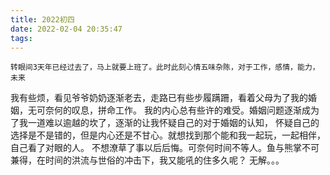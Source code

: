 ```yaml
---
title: 2022初四
date: 2022-02-04 20:35:47
tags:
---
```


    转眼间3天年已经过去了，马上就要上班了。此时此刻心情五味杂陈，对于工作，感情，能力，未来
我有些烦，看见爷爷奶奶逐渐老去，走路已有些步履蹒跚，看着父母为了我的婚姻，无可奈何的叹息，拼命工作。
我的内心总有些许的难受。婚姻问题逐渐成为了我一道难以逾越的坎了，逐渐的让我怀疑自己的对于婚姻的认知，
怀疑自己的选择是不是错的，但是内心还是不甘心。就想找到那个能和我一起玩，一起相伴，自己看了对眼的人。
不想潦草了事以后后悔。可奈何时间不等人。鱼与熊掌不可兼得，在时间的洪流与世俗的冲击下，我又能吼的住多久呢？
无解。。。